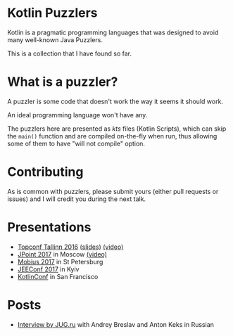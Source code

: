 Kotlin Puzzlers
===============

Kotlin is a pragmatic programming languages that was designed to avoid many well-known Java Puzzlers. 

This is a collection that I have found so far.

What is a puzzler?
==================
 
A puzzler is some code that doesn't work the way it seems it should work.

An ideal programming language won't have any.

The puzzlers here are presented as *kts* files (Kotlin Scripts), which can skip the
`main()` function and are compiled on-the-fly when run, thus allowing some of them to have 
"will not compile" option.

Contributing
============

As is common with puzzlers, please submit yours (either pull requests or issues) and I will credit you 
during the next talk.

Presentations
=============

* [Topconf Tallinn 2016](http://topconf.com/tallinn-2016/trackevent/kotlin-puzzlers/) [(slides)](https://docs.google.com/presentation/d/1eSl70ID_yLsq-MdRfPoubV2LU-KZpqlQf-5nskbXsQs/) [(video)](https://youtu.be/MDhjIkkpBAQ)
* [JPoint 2017](http://jpoint.ru/talks/kotlin-puzzlers/) in Moscow [(video)](https://youtu.be/h4eIuz-CwYc?t=8h26m14s) 
* [Mobius 2017](https://mobiusconf.com/en/talks/kotlin-puzzlers/) in St Petersburg
* [JEEConf 2017](http://jeeconf.com/program/kotlin-puzzlers/) in Kyiv
* [KotlinConf](https://kotlinconf.com/speakers/) in San Francisco

Posts
=====

* [Interview by JUG.ru](https://habrahabr.ru/company/jugru/blog/323562/) with Andrey Breslav and Anton Keks in Russian 
